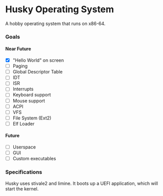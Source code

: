# Husky Operating System

A hobby operating system that runs on x86-64.

### Goals
#### Near Future
- [x] "Hello World" on screen
- [ ] Paging
- [ ] Global Descriptor Table
- [ ] IDT
- [ ] ISR
- [ ] Interrupts
- [ ] Keyboard support
- [ ] Mouse support
- [ ] ACPI
- [ ] VFS
- [ ] File System (Ext2)
- [ ] Elf Loader

#### Future
- [ ] Userspace
- [ ] GUI
- [ ] Custom executables

### Specifications
Husky uses stivale2 and limine. It boots up a UEFI application, which will start the kernel.